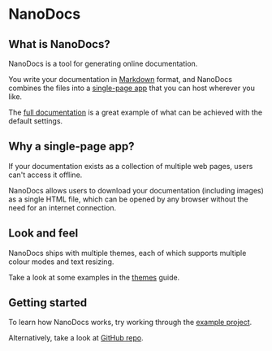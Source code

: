 # NanoDocs

## What is NanoDocs?

NanoDocs is a tool for generating online documentation.

You write your documentation in [Markdown](https://www.markdownguide.org/) format, and NanoDocs combines the files into a [single-page app](https://developer.mozilla.org/en-US/docs/Glossary/SPA) that you can host wherever you like.

The [full documentation](https://patrick-mcgreal-dev.github.io/nanodocs-docs/) is a great example of what can be achieved with the default settings.

## Why a single-page app?

If your documentation exists as a collection of multiple web pages, users can't access it offline.

NanoDocs allows users to download your documentation (including images) as a single HTML file, which can be opened by any browser without the need for an internet connection.

## Look and feel

NanoDocs ships with multiple themes, each of which supports multiple colour modes and text resizing.

Take a look at some examples in the [themes](https://patrick-mcgreal-dev.github.io/nanodocs-docs/#usage+themes) guide.

## Getting started

To learn how NanoDocs works, try working through the [example project](https://patrick-mcgreal-dev.github.io/nanodocs-docs/#example-project+getting-started).

Alternatively, take a look at [GitHub repo](https://github.com/patrick-mcgreal-dev/nanodocs).
